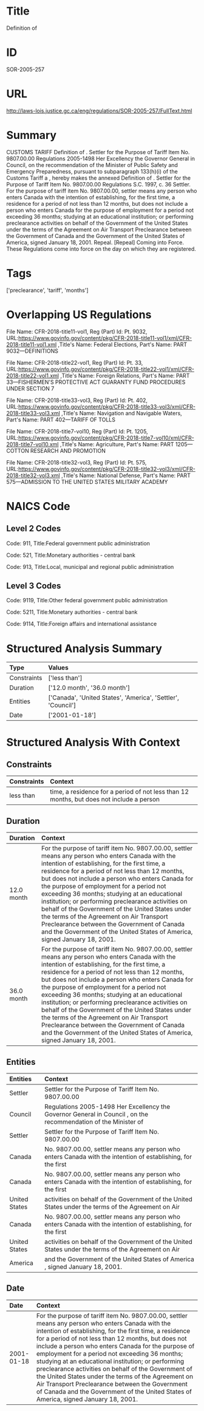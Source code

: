 # Title
Definition of 


# ID
SOR-2005-257

# URL
http://laws-lois.justice.gc.ca/eng/regulations/SOR-2005-257/FullText.html


# Summary
CUSTOMS TARIFF Definition of .
Settler  for the Purpose of Tariff Item No. 9807.00.00 Regulations 2005-1498 Her Excellency the Governor General in Council, on the recommendation of the Minister of Public Safety and Emergency Preparedness, pursuant to subparagraph 133(h)(i) of the  Customs Tariff a , hereby makes the annexed  Definition of  .
Settler  for the Purpose of Tariff Item No. 9807.00.00 Regulations S.C. 1997, c.
36 Settler.
For the purpose of tariff item No. 9807.00.00,  settler  means any person who enters Canada with the intention of establishing, for the first time, a residence for a period of not less than 12 months, but does not include a person who enters Canada for the purpose of employment for a period not exceeding 36 months; studying at an educational institution; or performing preclearance activities on behalf of the Government of the United States under the terms of the Agreement on Air Transport Preclearance between the Government of Canada and the Government of the United States of America, signed January 18, 2001.
Repeal.
[Repeal] Coming into Force.
These Regulations come into force on the day on which they are registered.


# Tags
['preclearance', 'tariff', 'months']


# Overlapping US Regulations
File Name: CFR-2018-title11-vol1, Reg (Part) Id: Pt. 9032, URL:https://www.govinfo.gov/content/pkg/CFR-2018-title11-vol1/xml/CFR-2018-title11-vol1.xml
,Title's Name: Federal Elections, Part's Name: PART 9032—DEFINITIONS

File Name: CFR-2018-title22-vol1, Reg (Part) Id: Pt. 33, URL:https://www.govinfo.gov/content/pkg/CFR-2018-title22-vol1/xml/CFR-2018-title22-vol1.xml
,Title's Name: Foreign Relations, Part's Name: PART 33—FISHERMEN'S PROTECTIVE ACT GUARANTY FUND PROCEDURES UNDER SECTION 7

File Name: CFR-2018-title33-vol3, Reg (Part) Id: Pt. 402, URL:https://www.govinfo.gov/content/pkg/CFR-2018-title33-vol3/xml/CFR-2018-title33-vol3.xml
,Title's Name: Navigation and Navigable Waters, Part's Name: PART 402—TARIFF OF TOLLS

File Name: CFR-2018-title7-vol10, Reg (Part) Id: Pt. 1205, URL:https://www.govinfo.gov/content/pkg/CFR-2018-title7-vol10/xml/CFR-2018-title7-vol10.xml
,Title's Name: Agriculture, Part's Name: PART 1205—COTTON RESEARCH AND PROMOTION

File Name: CFR-2018-title32-vol3, Reg (Part) Id: Pt. 575, URL:https://www.govinfo.gov/content/pkg/CFR-2018-title32-vol3/xml/CFR-2018-title32-vol3.xml
,Title's Name: National Defense, Part's Name: PART 575—ADMISSION TO THE UNITED STATES MILITARY ACADEMY




# NAICS Code
## Level 2 Codes
Code: 911, Title:Federal government public administration

Code: 521, Title:Monetary authorities - central bank

Code: 913, Title:Local, municipal and regional public administration




## Level 3 Codes
Code: 9119, Title:Other federal government public administration

Code: 5211, Title:Monetary authorities - central bank

Code: 9114, Title:Foreign affairs and international assistance







# Structured Analysis Summary
| Type        | Values                                                       |
|:------------|:-------------------------------------------------------------|
| Constraints | ['less than']                                                |
| Duration    | ['12.0 month', '36.0 month']                                 |
| Entities    | ['Canada', 'United States', 'America', 'Settler', 'Council'] |
| Date        | ['2001-01-18']                                               |


# Structured Analysis With Context
 


## Constraints
| Constraints   | Context                                                                                  |
|:--------------|:-----------------------------------------------------------------------------------------|
| less than     | time, a residence for a period of not less than 12 months, but does not include a person |


## Duration
| Duration   | Context                                                                                                                                                                                                                                                                                                                                                                                                                                                                                                                                                                                                                                  |
|:-----------|:-----------------------------------------------------------------------------------------------------------------------------------------------------------------------------------------------------------------------------------------------------------------------------------------------------------------------------------------------------------------------------------------------------------------------------------------------------------------------------------------------------------------------------------------------------------------------------------------------------------------------------------------|
| 12.0 month | For the purpose of tariff item No. 9807.00.00,  settler  means any person who enters Canada with the intention of establishing, for the first time, a residence for a period of not less than 12 months, but does not include a person who enters Canada for the purpose of employment for a period not exceeding 36 months; studying at an educational institution; or performing preclearance activities on behalf of the Government of the United States under the terms of the Agreement on Air Transport Preclearance between the Government of Canada and the Government of the United States of America, signed January 18, 2001. |
| 36.0 month | For the purpose of tariff item No. 9807.00.00,  settler  means any person who enters Canada with the intention of establishing, for the first time, a residence for a period of not less than 12 months, but does not include a person who enters Canada for the purpose of employment for a period not exceeding 36 months; studying at an educational institution; or performing preclearance activities on behalf of the Government of the United States under the terms of the Agreement on Air Transport Preclearance between the Government of Canada and the Government of the United States of America, signed January 18, 2001. |


## Entities
| Entities      | Context                                                                                                         |
|:--------------|:----------------------------------------------------------------------------------------------------------------|
| Settler       | Settler for the Purpose of Tariff Item No. 9807.00.00                                                           |
| Council       | Regulations 2005-1498 Her Excellency the Governor General in Council , on the recommendation of the Minister of |
| Settler       | Settler for the Purpose of Tariff Item No. 9807.00.00                                                           |
| Canada        | No. 9807.00.00, settler means any person who enters Canada with the intention of establishing, for the first    |
| Canada        | No. 9807.00.00, settler means any person who enters Canada with the intention of establishing, for the first    |
| United States | activities on behalf of the Government of the United States under the terms of the Agreement on Air             |
| Canada        | No. 9807.00.00, settler means any person who enters Canada with the intention of establishing, for the first    |
| United States | activities on behalf of the Government of the United States under the terms of the Agreement on Air             |
| America       | and the Government of the United States of America , signed January 18, 2001.                                   |


## Date
| Date       | Context                                                                                                                                                                                                                                                                                                                                                                                                                                                                                                                                                                                                                                  |
|:-----------|:-----------------------------------------------------------------------------------------------------------------------------------------------------------------------------------------------------------------------------------------------------------------------------------------------------------------------------------------------------------------------------------------------------------------------------------------------------------------------------------------------------------------------------------------------------------------------------------------------------------------------------------------|
| 2001-01-18 | For the purpose of tariff item No. 9807.00.00,  settler  means any person who enters Canada with the intention of establishing, for the first time, a residence for a period of not less than 12 months, but does not include a person who enters Canada for the purpose of employment for a period not exceeding 36 months; studying at an educational institution; or performing preclearance activities on behalf of the Government of the United States under the terms of the Agreement on Air Transport Preclearance between the Government of Canada and the Government of the United States of America, signed January 18, 2001. |


